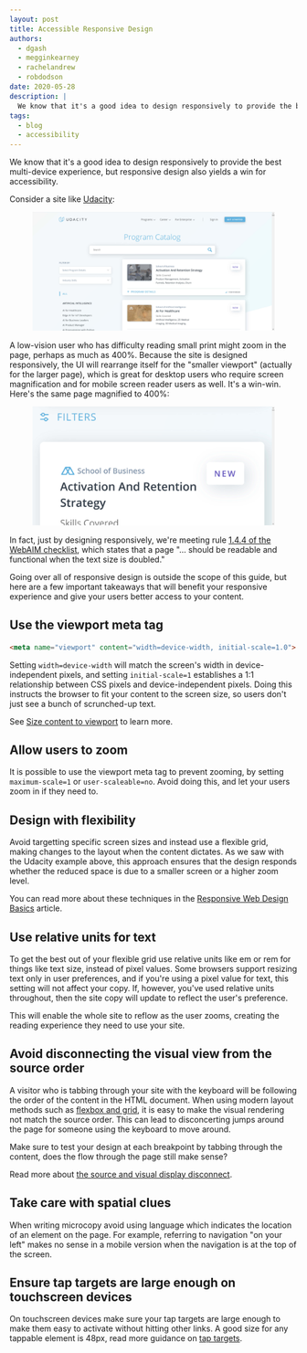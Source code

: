 ```yaml
---
layout: post
title: Accessible Responsive Design
authors:
  - dgash
  - megginkearney
  - rachelandrew
  - robdodson
date: 2020-05-28
description: |
  We know that it's a good idea to design responsively to provide the best multi-device experience, but responsive design also yields a win for accessibility.
tags:
  - blog
  - accessibility
---
```


We know that it's a good idea to design responsively to provide the best multi-device experience,
but responsive design also yields a win for accessibility.

Consider a site like [Udacity](https://udacity.com):

<figure class="w-figure">
  <img src="./udacity-100.jpg" alt="The Udacity site">
</figure>

A low-vision user who has difficulty reading small print might zoom in the page,
perhaps as much as 400%.
Because the site is designed responsively,
the UI will rearrange itself for the "smaller viewport" (actually for the larger page),
which is great for desktop users who require screen magnification
and for mobile screen reader users as well. It's a win-win.
Here's the same page magnified to 400%:

<figure class="w-figure">
  <img src="./udacity-400.jpg" alt="The Udacity site zoomed to 400%">
</figure>

In fact, just by designing responsively,
we're meeting rule [1.4.4 of the WebAIM checklist](https://webaim.org/standards/wcag/checklist#sc1.4.4),
which states that a page "… should be readable and functional when the text size is doubled."

Going over all of responsive design is outside the scope of this guide,
but here are a few important takeaways that will benefit your responsive experience
and give your users better access to your content.

## Use the viewport meta tag

```html
<meta name="viewport" content="width=device-width, initial-scale=1.0">
```

Setting `width=device-width` will match the screen's width in device-independent pixels,
and setting `initial-scale=1` establishes a 1:1 relationship between CSS pixels and device-independent pixels.
Doing this instructs the browser to fit your content to the screen size,
so users don't just see a bunch of scrunched-up text.

See [Size content to viewport](/responsive-web-design-basics/#viewport) to learn more.

## Allow users to zoom

It is possible to use the viewport meta tag to prevent zooming,
by setting `maximum-scale=1` or `user-scaleable=no`.
Avoid doing this, and let your users zoom in if they need to.

## Design with flexibility

Avoid targetting specific screen sizes and instead use a flexible grid,
making changes to the layout when the content dictates.
As we saw with the Udacity example above, this approach ensures that the design responds
whether the reduced space is due to a smaller screen or a higher zoom level.

You can read more about these techniques in the [Responsive Web Design Basics](/responsive-web-design-basics/) article.

## Use relative units for text

To get the best out of your flexible grid
use relative units like em or rem for things like text size, instead of pixel values.
Some browsers support resizing text only in user preferences,
and if you're using a pixel value for text, this setting will not affect your copy.
If, however, you've used relative units throughout,
then the site copy will update to reflect the user's preference.

This will enable the whole site to reflow as the user zooms,
creating the reading experience they need to use your site.

## Avoid disconnecting the visual view from the source order

A visitor who is tabbing through your site with the keyboard
will be following the order of the content in the HTML document.
When using modern layout methods such as [flexbox and grid](/responsive-web-design-basics/#flexbox),
it is easy to make the visual rendering not match the source order.
This can lead to disconcerting jumps around the page for someone using the keyboard to move around.

Make sure to test your design at each breakpoint by tabbing through the content,
does the flow through the page still make sense?

Read more about [the source and visual display disconnect](/source-reordering).

## Take care with spatial clues

When writing microcopy avoid using language which indicates the location of an element on the page.
For example, referring to navigation "on your left" makes no sense in a mobile version
when the navigation is at the top of the screen.

## Ensure tap targets are large enough on touchscreen devices

On touchscreen devices make sure your tap targets are large enough
to make them easy to activate without hitting other links.
A good size for any tappable element is 48px,
read more guidance on [tap targets](/accessible-tap-targets/).
